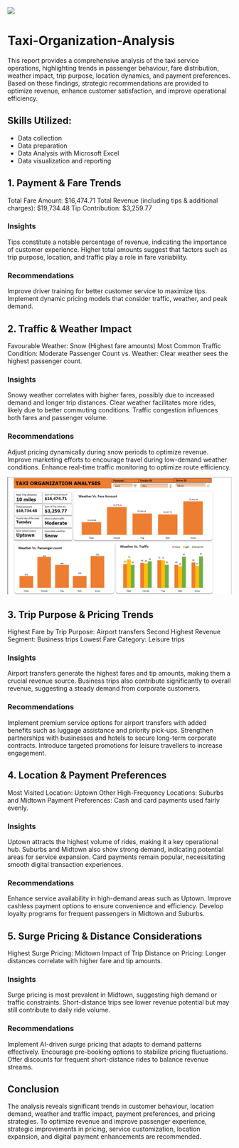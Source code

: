 ![](https://github.com/Jadonsofficiall/Taxi-Organization-Analysis/blob/main/92856f50cc34497dbe2504d951c7981b.jpg)
# Taxi-Organization-Analysis
This report provides a comprehensive analysis of the taxi service operations, highlighting trends in passenger behaviour, fare distribution, weather impact, trip purpose, location dynamics, and payment preferences. Based on these findings, strategic recommendations are provided to optimize revenue, enhance customer satisfaction, and improve operational efficiency.

## Skills Utilized:
- Data collection
- Data preparation
- Data Analysis with Microsoft Excel
- Data visualization and reporting

## 1. Payment & Fare Trends
Total Fare Amount: $16,474.71
Total Revenue (including tips & additional charges): $19,734.48
Tip Contribution: $3,259.77

### Insights
Tips constitute a notable percentage of revenue, indicating the importance of customer experience.
Higher total amounts suggest that factors such as trip purpose, location, and traffic play a role in fare variability.

### Recommendations
Improve driver training for better customer service to maximize tips.
Implement dynamic pricing models that consider traffic, weather, and peak demand.

## 2. Traffic & Weather Impact
Favourable Weather: Snow (Highest fare amounts)
Most Common Traffic Condition: Moderate
Passenger Count vs. Weather: Clear weather sees the highest passenger count.

### Insights
Snowy weather correlates with higher fares, possibly due to increased demand and longer trip distances.
Clear weather facilitates more rides, likely due to better commuting conditions.
Traffic congestion influences both fares and passenger volume.

### Recommendations
Adjust pricing dynamically during snow periods to optimize revenue.
Improve marketing efforts to encourage travel during low-demand weather conditions.
Enhance real-time traffic monitoring to optimize route efficiency.

![](https://github.com/Jadonsofficiall/Taxi-Organization-Analysis/blob/main/Screenshot%202025-10-04%20162208.png)
## 3. Trip Purpose & Pricing Trends
Highest Fare by Trip Purpose: Airport transfers
Second Highest Revenue Segment: Business trips
Lowest Fare Category: Leisure trips

### Insights
Airport transfers generate the highest fares and tip amounts, making them a crucial revenue source.
Business trips also contribute significantly to overall revenue, suggesting a steady demand from corporate customers.

### Recommendations
Implement premium service options for airport transfers with added benefits such as luggage assistance and priority pick-ups.
Strengthen partnerships with businesses and hotels to secure long-term corporate contracts.
Introduce targeted promotions for leisure travellers to increase engagement.

## 4. Location & Payment Preferences
Most Visited Location: Uptown
Other High-Frequency Locations: Suburbs and Midtown
Payment Preferences: Cash and card payments used fairly evenly.

### Insights
Uptown attracts the highest volume of rides, making it a key operational hub.
Suburbs and Midtown also show strong demand, indicating potential areas for service expansion.
Card payments remain popular, necessitating smooth digital transaction experiences.

### Recommendations
Enhance service availability in high-demand areas such as Uptown.
Improve cashless payment options to ensure convenience and efficiency.
Develop loyalty programs for frequent passengers in Midtown and Suburbs.

## 5. Surge Pricing & Distance Considerations
Highest Surge Pricing: Midtown
Impact of Trip Distance on Pricing: Longer distances correlate with higher fare and tip amounts.

### Insights
Surge pricing is most prevalent in Midtown, suggesting high demand or traffic constraints.
Short-distance trips see lower revenue potential but may still contribute to daily ride volume.

### Recommendations
Implement AI-driven surge pricing that adapts to demand patterns effectively.
Encourage pre-booking options to stabilize pricing fluctuations.
Offer discounts for frequent short-distance rides to balance revenue streams.

## Conclusion
The analysis reveals significant trends in customer behaviour, location demand, weather and traffic impact, payment preferences, and pricing strategies. To optimize revenue and improve passenger experience, strategic improvements in pricing, service customization, location expansion, and digital payment enhancements are recommended.
